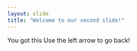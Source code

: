 ```yaml
---
layout: slide
title: "Welcome to our second slide!"
---
```

You got this
Use the left arrow to go back!
